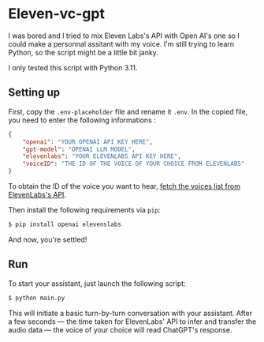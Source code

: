 # Eleven-vc-gpt

I was bored and I tried to mix Eleven Labs's API with Open AI's one so I could make a personnal assitant with my voice. I'm still trying to learn Python, so the script might be a little bit janky.

I only tested this script with Python 3.11.

## Setting up
First, copy the `.env-placeholder` file and rename it `.env`. In the copied file, you need to enter the following informations :
```json
{
	"openai": "YOUR OPENAI API KEY HERE",
	"gpt-model": "OPENAI LLM MODEL",
	"elevenlabs": "YOUR ELEVENLABS API KEY HERE",
	"voiceID": "THE ID OF THE VOICE OF YOUR CHOICE FROM ELEVENLABS"
}
```
To obtain the ID of the voice you want to hear, [fetch the voices list from ElevenLabs's API](https://api.elevenlabs.io/docs#/voices/Get_voices_v1_voices_get).

Then install the following requirements via `pip`:
```bash
$ pip install openai elevenslabs
```
And now, you're settled!

## Run
To start your assistant, just launch the following script:

```bash
$ python main.py
```

This will initiate a basic turn-by-turn conversation with your assistant. After a few seconds — the time taken for ElevenLabs' API to infer and transfer the audio data — the voice of your choice will read ChatGPT's response.
